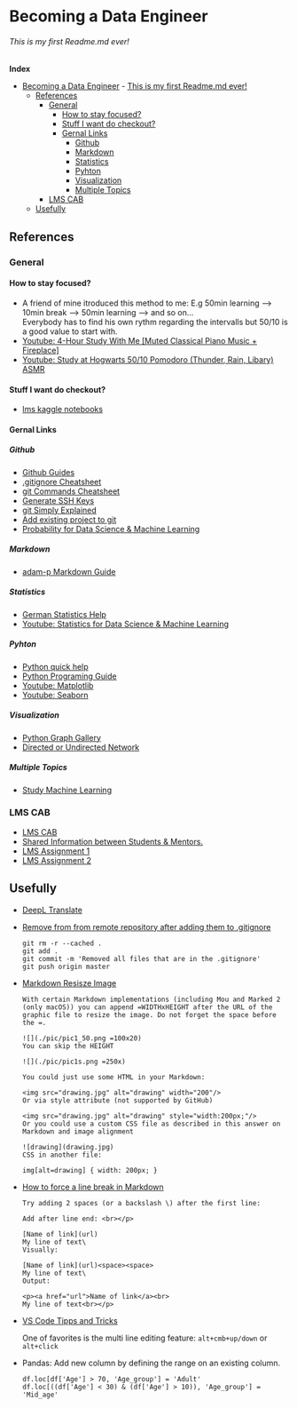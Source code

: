 # Becoming a Data Engineer 
###### This is my first Readme.md ever!


__Index__
- [Becoming a Data Engineer](#becoming-a-data-engineer)
          - [This is my first Readme.md ever!](#this-is-my-first-readmemd-ever)
  - [References](#references)
    - [General](#general)
      - [How to stay focused?](#how-to-stay-focused)
      - [Stuff I want do checkout?](#stuff-i-want-do-checkout)
      - [Gernal Links](#gernal-links)
        - [Github](#github)
        - [Markdown](#markdown)
        - [Statistics](#statistics)
        - [Pyhton](#pyhton)
        - [Visualization](#visualization)
        - [Multiple Topics](#multiple-topics)
    - [LMS CAB](#lms-cab)
  - [Usefully](#usefully)


## References 
### General

#### How to stay focused?
- A friend of mine itroduced this method to me: E.g 50min learning --> 10min break --> 50min learning --> and so on...  
Everybody has to find his own rythm regarding the intervalls but 50/10 is a good value to start with. 
- [Youtube: 4-Hour Study With Me [Muted Classical Piano Music + Fireplace]](https://www.youtube.com/watch?v=lq9bA39t30I)
- [Youtube: Study at Hogwarts 50/10 Pomodoro (Thunder, Rain, Libary) ASMR](https://www.youtube.com/watch?v=7o5d868Gjf8&t=9951s)

#### Stuff I want do checkout? 

- [lms kaggle notebooks](https://github.com/plsms)

#### Gernal Links

##### Github
- [Github Guides](https://guides.github.com/)
- [.gitignore Cheatsheet](https://github.com/kenmueller/gitignore/blob/master/README.md)
- [git Commands Cheatsheet](https://education.github.com/git-cheat-sheet-education.pdf)
- [Generate SSH Keys](https://docs.github.com/en/github/authenticating-to-github/connecting-to-github-with-ssh/generating-a-new-ssh-key-and-adding-it-to-the-ssh-agent)
- [git Simply Explained](https://www.atlassian.com/de/git/tutorials)
- [Add existing project to git](https://gist.github.com/alexpchin/102854243cd066f8b88e)
- [Probability for Data Science & Machine Learning](https://www.youtube.com/watch?v=sEte4hXEgJ8)
  
##### Markdown
- [adam-p Markdown Guide](https://github.com/adam-p/markdown-here/wiki/Markdown-Here-Cheatsheet)
  
##### Statistics
- [German Statistics Help](https://de.statista.com/)
- [Youtube: Statistics for Data Science & Machine Learning](https://www.youtube.com/watch?v=tcusIOfI_GM)
##### Pyhton

- [Python quick help](https://www.programiz.com/python-programming)
- [Python Programing Guide](https://www.geeksforgeeks.org/python-programming-language/?ref=leftbar)
- [Youtube: Matplotlib ](https://www.youtube.com/watch?v=wB9C0Mz9gSo)
- [Youtube: Seaborn](https://www.youtube.com/watch?v=6GUZXDef2U0)

##### Visualization
- [Python Graph Gallery](https://www.python-graph-gallery.com/)
- [Directed or Undirected Network](https://www.python-graph-gallery.com/323-directed-or-undirected-network)

##### Multiple Topics
- [Study Machine Learning](https://studymachinelearning.com/)


### LMS CAB

- [LMS CAB](https://lms.codeacademyberlin.com)
- [Shared Information between Students & Mentors.](shared_links_information.md)
- [LMS Assignment 1](assignment_1/module_1_assignment_1.md)
- [LMS Assignment 2](assignment_2/module_1_assignment_2.md)



## Usefully

- [DeepL Translate](https://www.deepl.com/translator)
- [Remove from from remote repository after adding them to .gitignore](https://stackoverflow.com/questions/7927230/remove-directory-from-remote-repository-after-adding-them-to-gitignore)

  ```
  git rm -r --cached . 
  git add .
  git commit -m 'Removed all files that are in the .gitignore' 
  git push origin master
  ```

- [Markdown Resisze Image](https://stackoverflow.com/questions/14675913/changing-image-size-in-markdown)
  ```
  With certain Markdown implementations (including Mou and Marked 2 (only macOS)) you can append =WIDTHxHEIGHT after the URL of the graphic file to resize the image. Do not forget the space before the =.

  ![](./pic/pic1_50.png =100x20)
  You can skip the HEIGHT

  ![](./pic/pic1s.png =250x)
  ```

  ```
  You could just use some HTML in your Markdown:

  <img src="drawing.jpg" alt="drawing" width="200"/>
  Or via style attribute (not supported by GitHub)

  <img src="drawing.jpg" alt="drawing" style="width:200px;"/>
  Or you could use a custom CSS file as described in this answer on Markdown and image alignment

  ![drawing](drawing.jpg)
  CSS in another file:

  img[alt=drawing] { width: 200px; }
  ```

- [How to force a line break in Markdown](https://stackoverflow.com/questions/26626256/how-to-insert-a-line-break-br-in-markdown)  
  ```
  Try adding 2 spaces (or a backslash \) after the first line:

  Add after line end: <br></p>

  [Name of link](url)
  My line of text\
  Visually:

  [Name of link](url)<space><space>
  My line of text\
  Output:

  <p><a href="url">Name of link</a><br>
  My line of text<br></p>
  ```
- [VS Code Tipps and Tricks](https://code.visualstudio.com/docs/getstarted/tips-and-tricks)

  One of favorites is the multi line editing feature: `alt+cmb+up/down` or `alt+click`

- Pandas: Add new column by defining the range on an existing column. 
  ```
  df.loc[df['Age'] > 70, 'Age_group'] = 'Adult'
  df.loc[((df['Age'] < 30) & (df['Age'] > 10)), 'Age_group'] = 'Mid_age'
  ```






